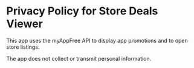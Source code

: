 # Privacy Policy for Store Deals Viewer

This app uses the myAppFree API to display app promotions and to open store listings.

The app does not collect or transmit personal information.
